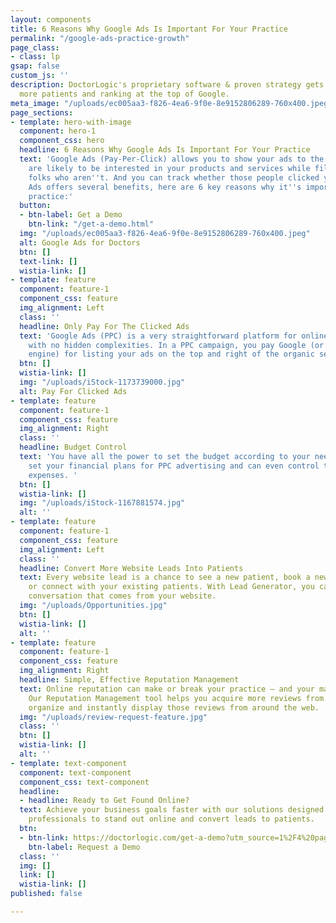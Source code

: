 ```yaml
---
layout: components
title: 6 Reasons Why Google Ads Is Important For Your Practice
permalink: "/google-ads-practice-growth"
page_class:
- class: lp
gsap: false
custom_js: ''
description: DoctorLogic's proprietary software & proven strategy gets you found by
  more patients and ranking at the top of Google.
meta_image: "/uploads/ec005aa3-f826-4ea6-9f0e-8e9152806289-760x400.jpeg"
page_sections:
- template: hero-with-image
  component: hero-1
  component_css: hero
  headline: 6 Reasons Why Google Ads Is Important For Your Practice
  text: 'Google Ads (Pay-Per-Click) allows you to show your ads to the people who
    are likely to be interested in your products and services while filtering out
    folks who aren''t. And you can track whether those people clicked your ads. Google
    Ads offers several benefits, here are 6 key reasons why it''s important for your
    practice:'
  button:
  - btn-label: Get a Demo
    btn-link: "/get-a-demo.html"
  img: "/uploads/ec005aa3-f826-4ea6-9f0e-8e9152806289-760x400.jpeg"
  alt: Google Ads for Doctors
  btn: []
  text-link: []
  wistia-link: []
- template: feature
  component: feature-1
  component_css: feature
  img_alignment: Left
  class: ''
  headline: Only Pay For The Clicked Ads
  text: 'Google Ads (PPC) is a very straightforward platform for online advertising
    with no hidden complexities. In a PPC campaign, you pay Google (or any other search
    engine) for listing your ads on the top and right of the organic search listings. '
  btn: []
  wistia-link: []
  img: "/uploads/iStock-1173739000.jpg"
  alt: Pay For Clicked Ads
- template: feature
  component: feature-1
  component_css: feature
  img_alignment: Right
  class: ''
  headline: Budget Control
  text: 'You have all the power to set the budget according to your needs. You can
    set your financial plans for PPC advertising and can even control the complete
    expenses. '
  btn: []
  wistia-link: []
  img: "/uploads/iStock-1167881574.jpg"
  alt: ''
- template: feature
  component: feature-1
  component_css: feature
  img_alignment: Left
  class: ''
  headline: Convert More Website Leads Into Patients
  text: Every website lead is a chance to see a new patient, book a new consultation,
    or connect with your existing patients. With Lead Generator, you can manage every
    conversation that comes from your website.
  img: "/uploads/Opportunities.jpg"
  btn: []
  wistia-link: []
  alt: ''
- template: feature
  component: feature-1
  component_css: feature
  img_alignment: Right
  headline: Simple, Effective Reputation Management
  text: Online reputation can make or break your practice – and your marketing efforts.
    Our Reputation Management tool helps you acquire more reviews from patients then
    organize and instantly display those reviews from around the web.
  img: "/uploads/review-request-feature.jpg"
  class: ''
  btn: []
  wistia-link: []
  alt: ''
- template: text-component
  component: text-component
  component_css: text-component
  headline:
  - headline: Ready to Get Found Online?
  text: Achieve your business goals faster with our solutions designed for eye care
    professionals to stand out online and convert leads to patients.
  btn:
  - btn-link: https://doctorlogic.com/get-a-demo?utm_source=1%2F4%20page%20ad&utm_medium=magazine&utm_campaign=ophthalmology_times
    btn-label: Request a Demo
  class: ''
  img: []
  link: []
  wistia-link: []
published: false

---
```

